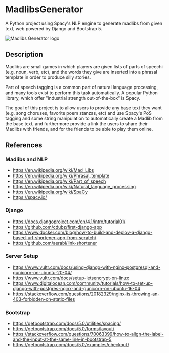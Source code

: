 # MadlibsGenerator
A Python project using Spacy's NLP engine to generate madlibs from given text, web powered by Django and Bootstrap 5.


![Madlibs Generator logo](https://i2.lensdump.com/i/RtI3LC.png)

## Description
Madlibs are small games in which players are given lists of parts of speechi (e.g. noun, verb, etc), and the words they give are inserted into a phrasal template in order to produce silly stories.

Part of speech tagging is a common part of natural language processing, and many tools exist to perform this task automatically. A popular Python library, which offer "industrial strength out-of-the-box" is Spacy.

The goal of this project is to allow users to provide any base text they want (e.g. song choruses, favorite poem stanzas, etc) and use Spacy's PoS tagging and some string manipulation to automatically create a Madlib from the base text, and furthermore provide a link the users to share their Madlibs with friends, and for the friends to be able to play them online.

## References
### Madlibs and NLP
- https://en.wikipedia.org/wiki/Mad_Libs
- https://en.wikipedia.org/wiki/Phrasal_template
- https://en.wikipedia.org/wiki/Part_of_speech
- https://en.wikipedia.org/wiki/Natural_language_processing
- https://en.wikipedia.org/wiki/SpaCy
- https://spacy.io/
### Django
- https://docs.djangoproject.com/en/4.1/intro/tutorial01/
- https://github.com/cdubz/first-django-app
- https://www.docker.com/blog/how-to-build-and-deploy-a-django-based-url-shortener-app-from-scratch/
- https://github.com/aerabi/link-shortener
### Server Setup
- https://www.vultr.com/docs/using-django-with-nginx-postgresql-and-gunicorn-on-ubuntu-20-04/
- https://www.vultr.com/docs/setup-letsencrypt-on-linux
- https://www.digitalocean.com/community/tutorials/how-to-set-up-django-with-postgres-nginx-and-gunicorn-on-ubuntu-16-04
- https://stackoverflow.com/questions/20182329/nginx-is-throwing-an-403-forbidden-on-static-files
### Bootstrap
- https://getbootstrap.com/docs/5.0/utilities/spacing/
- https://getbootstrap.com/docs/5.0/forms/layout/
- https://stackoverflow.com/questions/70063399/how-to-align-the-label-and-the-input-at-the-same-line-in-bootstrap-5
- https://getbootstrap.com/docs/5.0/examples/checkout/
